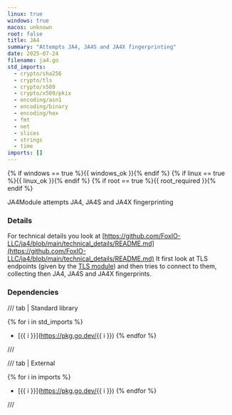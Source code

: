 ```yaml
---
linux: true
windows: true
macos: unknown
root: false
title: JA4
summary: "Attempts JA4, JA4S and JA4X fingerprinting"
date: 2025-07-24
filename: ja4.go
std_imports:
  - crypto/sha256
  - crypto/tls
  - crypto/x509
  - crypto/x509/pkix
  - encoding/asn1
  - encoding/binary
  - encoding/hex
  - fmt
  - net
  - slices
  - strings
  - time
imports: []
---
```


{% if windows == true %}{{ windows_ok }}{% endif %}
{% if linux == true %}{{ linux_ok }}{% endif %}
{% if root == true %}{{ root_required }}{% endif %}

JA4Module attempts JA4, JA4S and JA4X fingerprinting

### Details


For technical details you look at [https://github.com/FoxIO-LLC/ja4/blob/main/technical_details/README.md](https://github.com/FoxIO-LLC/ja4/blob/main/technical_details/README.md) It first look at TLS endpoints (given by the [TLS module](./tls.md)) and then tries to connect to them, collecting then JA4, JA4S and JA4X fingerprints.

### Dependencies

/// tab | Standard library

{% for i in std_imports %}
- [{{ i }}](https://pkg.go.dev/{{ i }})
{% endfor %}

///

/// tab | External

{% for i in imports %}
- [{{ i }}](https://pkg.go.dev/{{ i }})
{% endfor %}

///
